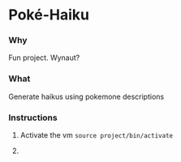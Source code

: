 # Poké-Haiku

### Why
Fun project. Wynaut?

### What
Generate haikus using pokemone descriptions

### Instructions

1. Activate the vm
`source project/bin/activate`

2. 
